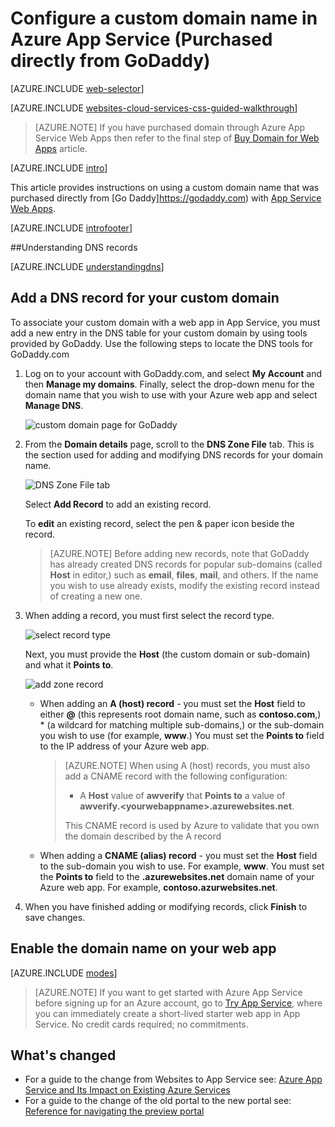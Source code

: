 <properties
	pageTitle="Configure a custom domain name in Azure App Service (GoDaddy)"
	description="Learn how to use a domain name from GoDaddy with Azure Web Apps"
	services="app-service\web"
	documentationCenter=""
	authors="MikeWasson"
	manager="wpickett"
	editor=""/>

<tags
	ms.service="app-service-web"
	ms.workload="web"
	ms.tgt_pltfrm="na"
	ms.devlang="na"
	ms.topic="article"
	ms.date="05/12/2015"
	ms.author="mwasson"/>

# Configure a custom domain name in Azure App Service (Purchased directly from GoDaddy)

[AZURE.INCLUDE [web-selector](../includes/websites-custom-domain-selector.md)]


[AZURE.INCLUDE [websites-cloud-services-css-guided-walkthrough](../includes/websites-cloud-services-css-guided-walkthrough.md)]

> [AZURE.NOTE] If you have purchased domain through Azure App Service Web Apps then refer to the final step of <a href="/documentation/articles/custom-dns-web-site-buydomains-web-app" title="Web Apps" class="current">Buy Domain for Web Apps</a> article. 

[AZURE.INCLUDE [intro](../includes/custom-dns-web-site-intro.md)]

This article provides instructions on using a custom domain name that was purchased directly from [Go Daddy]https://godaddy.com) with [App Service Web Apps](http://go.microsoft.com/fwlink/?LinkId=529714).

[AZURE.INCLUDE [introfooter](../includes/custom-dns-web-site-intro-notes.md)]

<a name="understanding-records"></a>
##Understanding DNS records

[AZURE.INCLUDE [understandingdns](../includes/custom-dns-web-site-understanding-dns-raw.md)]


<a name="bkmk_configurecname"></a>
## Add a DNS record for your custom domain

To associate your custom domain with a web app in App Service, you must add a new entry in the DNS table for your custom domain by using tools provided by GoDaddy. Use the following steps to locate the DNS tools for GoDaddy.com

1. Log on to your account with GoDaddy.com, and select **My Account** and then **Manage my domains**. Finally, select the drop-down menu for the domain name that you wish to use with your Azure web app and select **Manage DNS**.

	![custom domain page for GoDaddy](./media/web-sites-custom-domain-name/godaddy-customdomain.png)

2. From the **Domain details** page, scroll to the **DNS Zone File** tab. This is the section used for adding and modifying DNS records for your domain name.

	![DNS Zone File tab](./media/web-sites-custom-domain-name/godaddy-zonetab.png)

	Select **Add Record** to add an existing record.

	To **edit** an existing record, select the pen & paper icon beside the record.

	> [AZURE.NOTE] Before adding new records, note that GoDaddy has already created DNS records for popular sub-domains (called **Host** in editor,) such as **email**, **files**, **mail**, and others. If the name you wish to use already exists, modify the existing record instead of creating a new one.

4. When adding a record, you must first select the record type.

	![select record type](./media/web-sites-custom-domain-name/godaddy-selectrecordtype.png)

	Next, you must provide the **Host** (the custom domain or sub-domain) and what it **Points to**.

	![add zone record](./media/web-sites-custom-domain-name/godaddy-addzonerecord.png)

	* When adding an **A (host) record** - you must set the **Host** field to either **@** (this represents root domain name, such as **contoso.com**,) * (a wildcard for matching multiple sub-domains,) or the sub-domain you wish to use (for example, **www**.) You must set the **Points to** field to the IP address of your Azure web app.

		> [AZURE.NOTE] When using A (host) records, you must also add a CNAME record with the following configuration:
		>
		> * A **Host** value of **awverify** that **Points to** a value of **awverify.&lt;yourwebappname&gt;.azurewebsites.net**.
		>
		> This CNAME record is used by Azure to validate that you own the domain described by the A record

	* When adding a **CNAME (alias) record** - you must set the **Host** field to the sub-domain you wish to use. For example, **www**. You must set the **Points to** field to the **.azurewebsites.net** domain name of your Azure web app. For example, **contoso.azurwebsites.net**.


5. When you have finished adding or modifying records, click **Finish** to save changes.

<a name="enabledomain"></a>
## Enable the domain name on your web app

[AZURE.INCLUDE [modes](../includes/custom-dns-web-site-enable-on-web-site.md)]

>[AZURE.NOTE] If you want to get started with Azure App Service before signing up for an Azure account, go to [Try App Service](http://go.microsoft.com/fwlink/?LinkId=523751), where you can immediately create a short-lived starter web app in App Service. No credit cards required; no commitments.

## What's changed
* For a guide to the change from Websites to App Service see: [Azure App Service and Its Impact on Existing Azure Services](http://go.microsoft.com/fwlink/?LinkId=529714)
* For a guide to the change of the old portal to the new portal see: [Reference for navigating the preview portal](http://go.microsoft.com/fwlink/?LinkId=529715)
